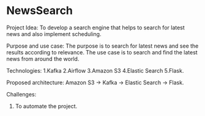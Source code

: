 # NewsSearch

Project Idea:
To develop a search engine that helps to search for latest news and also implement scheduling.

Purpose and use case:
The purpose is to search for latest news and see the results according to relevance. The use case is to search and find the latest news from around the world.

Technologies:
1.Kafka
2.Airflow
3.Amazon S3
4.Elastic Search
5.Flask.

Proposed architecture:
Amazon S3 -> Kafka -> Elastic Search -> Flask.

Challenges:
1. To automate the project.




